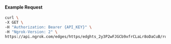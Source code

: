 <!-- Code generated for API Clients. DO NOT EDIT. -->

#### Example Request

```bash
curl \
-X GET \
-H "Authorization: Bearer {API_KEY}" \
-H "Ngrok-Version: 2" \
https://api.ngrok.com/edges/https/edghts_2y3P2wFJGCb9xfrCLaLr8oDaCuB/routes/edghtsrt_2y3P2w0IOlBCIVDwxaFwNcH4Dke/websocket_tcp_converter
```

